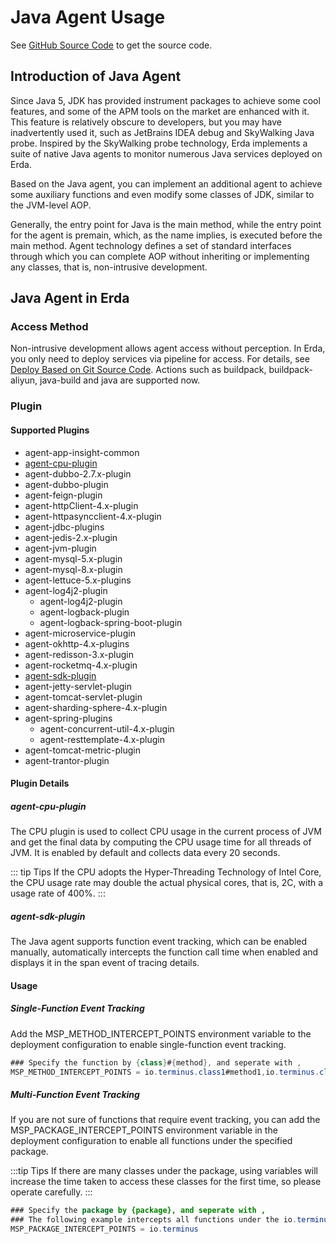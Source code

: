 # Java Agent Usage

See [GitHub Source Code](https://github.com/erda-project/erda-java-extensions) to get the source code.

## Introduction of Java Agent
Since Java 5, JDK has provided instrument packages to achieve some cool features, and some of the APM tools on the market are enhanced with it. This feature is relatively obscure to developers, but you may have inadvertently used it, such as JetBrains IDEA debug and SkyWalking Java probe. Inspired by the SkyWalking probe technology, Erda implements a suite of native Java agents to monitor numerous Java services deployed on Erda.

Based on the Java agent, you can implement an additional agent to achieve some auxiliary functions and even modify some classes of JDK, similar to the JVM-level AOP.

Generally, the entry point for Java is the main method, while the entry point for the agent is premain, which, as the name implies, is executed before the main method. Agent technology defines a set of standard interfaces through which you can complete AOP without inheriting or implementing any classes, that is, non-intrusive development.

## Java Agent in Erda

### Access Method
Non-intrusive development allows agent access without perception. In Erda, you only need to deploy services via pipeline for access. For details, see [Deploy Based on Git Source Code](../../../dop/examples/deploy/deploy-from-git.md). Actions such as buildpack, buildpack-aliyun, java-build and java are supported now.

### Plugin

#### Supported Plugins
- agent-app-insight-common
- [agent-cpu-plugin](#agent-cpu-plugin)
- agent-dubbo-2.7.x-plugin
- agent-dubbo-plugin
- agent-feign-plugin
- agent-httpClient-4.x-plugin
- agent-httpasyncclient-4.x-plugin
- agent-jdbc-plugins
- agent-jedis-2.x-plugin
- agent-jvm-plugin
- agent-mysql-5.x-plugin
- agent-mysql-8.x-plugin
- agent-lettuce-5.x-plugins
- agent-log4j2-plugin
   - agent-log4j2-plugin
   - agent-logback-plugin
   - agent-logback-spring-boot-plugin
- agent-microservice-plugin
- agent-okhttp-4.x-plugins
- agent-redisson-3.x-plugin
- agent-rocketmq-4.x-plugin
- [agent-sdk-plugin](#agent-sdk-plugin)
- agent-jetty-servlet-plugin
- agent-tomcat-servlet-plugin
- agent-sharding-sphere-4.x-plugin
- agent-spring-plugins
   - agent-concurrent-util-4.x-plugin
   - agent-resttemplate-4.x-plugin
- agent-tomcat-metric-plugin
- agent-trantor-plugin

#### Plugin Details

##### agent-cpu-plugin
The CPU plugin is used to collect CPU usage in the current process of JVM and get the final data by computing the CPU usage time for all threads of JVM. It is enabled by default and collects data every 20 seconds.

::: tip Tips
If the CPU adopts the Hyper-Threading Technology of Intel Core, the CPU usage rate may double the actual physical cores, that is, 2C, with a usage rate of 400%.
:::

##### agent-sdk-plugin
The Java agent supports function event tracking, which can be enabled manually, automatically intercepts the function call time when enabled and displays it in the span event of tracing details.

#### Usage

##### Single-Function Event Tracking

Add the MSP_METHOD_INTERCEPT_POINTS environment variable to the deployment configuration to enable single-function event tracking.
```java
### Specify the function by {class}#{method}, and seperate with ,
MSP_METHOD_INTERCEPT_POINTS = io.terminus.class1#method1,io.terminus.class2#method2
```

##### Multi-Function Event Tracking

If you are not sure of functions that require event tracking, you can add the MSP_PACKAGE_INTERCEPT_POINTS environment variable in the deployment configuration to enable all functions under the specified package.

:::tip Tips
If there are many classes under the package, using variables will increase the time taken to access these classes for the first time, so please operate carefully.
:::

```java
### Specify the package by {package}, and seperate with ,
### The following example intercepts all functions under the io.terminus package
MSP_PACKAGE_INTERCEPT_POINTS = io.terminus
```
